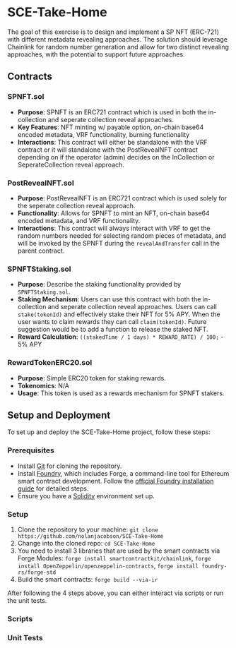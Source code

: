 # SCE-Take-Home

The goal of this exercise is to design and implement a SP NFT (ERC-721) with different 
metadata revealing approaches. The solution should leverage Chainlink for random 
number generation and allow for two distinct revealing approaches, with the potential to 
support future approaches.

## Contracts

### SPNFT.sol

- **Purpose**: SPNFT is an ERC721 contract which is used in both the in-collection and seperate collection reveal approaches.
- **Key Features**: NFT minting w/ payable option, on-chain base64 encoded metadata, VRF functionality, burning functionality
- **Interactions**: This contract will either be standalone with the VRF contract or it will standalone with the PostRevealNFT contract depending on
if the operator (admin) decides on the InCollection or SeperateCollection reveal approach.

### PostRevealNFT.sol

- **Purpose**: PostRevealNFT is an ERC721 contract which is used solely for the seperate collection reveal approach.
- **Functionality**: Allows for SPNFT to mint an NFT, on-chain base64 encoded metadata, and VRF functionality.
- **Interactions**: This contract will always interact with VRF to get the random numbers needed for selecting random pieces of metadata, and will be
invoked by the SPNFT during the `revealAndTransfer` call in the parent contract.

### SPNFTStaking.sol

- **Purpose**: Describe the staking functionality provided by `SPNFTStaking.sol`.
- **Staking Mechanism**: Users can use this contract with both the in-collection and seperate collection reveal approaches. Users can call `stake(tokenId)`
and effectively stake their NFT for 5% APY. When the user wants to claim rewards they can call `claim(tokenId)`. Future suggestion would be to add a function
to release the staked NFT.
- **Reward Calculation**: `((stakedTime / 1 days) * REWARD_RATE) / 100;` - 5% APY

### RewardTokenERC20.sol

- **Purpose**: Simple ERC20 token for staking rewards.
- **Tokenomics**: N/A
- **Usage**: This token is used as a rewards mechanism for SPNFT stakers.

## Setup and Deployment

To set up and deploy the SCE-Take-Home project, follow these steps:

### Prerequisites

- Install [Git](https://git-scm.com/) for cloning the repository.
- Install [Foundry](https://getfoundry.sh/), which includes Forge, a command-line tool for Ethereum smart contract development. Follow the [official Foundry installation guide](https://book.getfoundry.sh/getting-started/installation.html) for detailed steps.
- Ensure you have a [Solidity](https://soliditylang.org/) environment set up.

### Setup

1) Clone the repository to your machine: `git clone https://github.com/nolanjacobson/SCE-Take-Home`
2) Change into the cloned repo: `cd SCE-Take-Home`
3) You need to install 3 libraries that are used by the smart contracts via Forge Modules: `forge install smartcontractkit/chainlink`, `forge install OpenZeppelin/openzeppelin-contracts`, `forge install foundry-rs/forge-std`
4) Build the smart contracts: `forge build --via-ir`

After following the 4 steps above, you can either interact via scripts or run the unit tests.

### Scripts


### Unit Tests

```
```